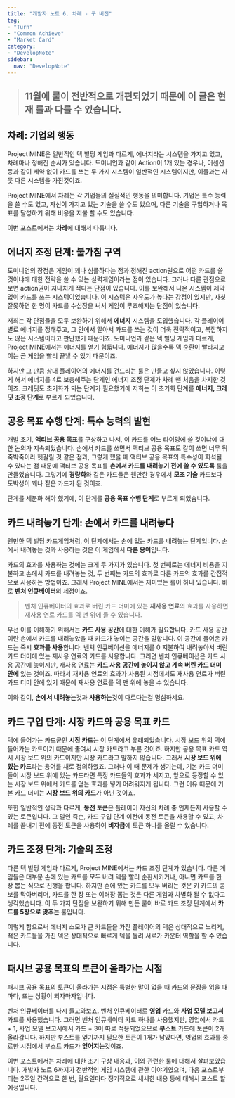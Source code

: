 ```yaml
---
title: "개발자 노트 6. 차례 - 구 버전"
tag:
- "Turn"
- "Common Achieve"
- "Market Card"
category:
- "DevelopNote"
sidebar:
  nav: "DevelopNote"
---
```

> ## 11월에 룰이 전반적으로 개편되었기 때문에 이 글은 현재 룰과 다를 수 있습니다.

## 차례: 기업의 행동

Project MINE은 일반적인 덱 빌딩 게임과 다르게, 에너지라는 시스템을 가지고 있고, 차례마나 정해진 순서가 있습니다. 도미니언과 같이 Action이 1개 있는 경우나, 어센션 등과 같이 제약 없이 카드를 쓰는 두 가지 시스템이 일반적인 시스템이지만, 이들과는 사뭇 다른 시스템을 가진것이죠.

Project MINE에서 차례는 각 기업들의 실질적인 행동을 의미합니다. 기업은 특수 능력을 쓸 수도 있고, 자신이 가지고 있는 기술을 쓸 수도 있으며, 다른 기술을 구입하거나 목표를 달성하기 위해 비용을 지불 할 수도 있습니다.

이번 포스트에서는 **차례**에 대해서 다룹니다.

## 에너지 조정 단계: 불가침 구역

도미니언의 장점은 게임이 꽤나 심플하다는 점과 정해진 action권으로 어떤 카드를 쓸 것이냐에 대한 전략을 쓸 수 있는 실력게임이라는 점이 있습니다. 그러나 다른 관점으로 보면 action권이 지나치게 적다는 단점이 있습니다. 이를 보완해서 나온 시스템이 제약 없이 카드를 쓰는 시스템이었습니다. 이 시스템은 자유도가 높다는 강점이 있지만, 자칫 잘못하면 한 명이 카드를 수십장을 써서 게임이 루즈해지는 단점이 있습니다.

저희는 각 단점들을 모두 보완하기 위해서 **에너지** 시스템을 도입헀습니다.  각 플레이어 별로 에너지를 정해주고, 그 안에서 알아서 카드를 쓰는 것이 더욱 전략적이고, 복잡하지도 않은 시스템이라고 판단했기 때문이죠. 도미니언과 같은 덱 빌딩 게임과 다르게, Project MINE에서는 에너지를 얻기 힘듧니다. 에너지가 많을수록 덱 순환이 빨라지고 이는 곧 게임을 빨리 끝낼 수 있기 때문이죠.

하지만 그 만큼 상대 플레이어의 에너지를 건드리는 룰은 만들고 싶지 않았습니다. 이렇게 해서 에너지를 4로 보충해주는 단계인 에너지 조정 단계가 차례 맨 처음을 차지한 것이죠. 크레딧도 초기화가 되는 단계가 필요했기에 저희는 이 초기화 단계를 **에너지, 크레딧 조정 단계**로 부르게 되었습니다.

## 공용 목표 수행 단계: 특수 능력의 발현 

개발 초기, **액티브 공용 목표**를 구상하고 나서, 이 카드를 어느 타이밍에 쓸 것이냐에 대한 논의가 지속되었습니다. 손에서 카드를 쓰면서 액티브 공용 목표도 같이 쓰면 너무 뒤죽박죽이라 헷갈릴 것 같은 점과, 그렇게 했을 때 액티브 공용 목표의 특수성이 희석될 수 있다는 점 때문에 액티브 공용 목표를 **손에서 카드를 내려놓기 전에 쓸 수 있도록** 룰을 만들었습니다. 그렇기에 **경량화**와 같은 카드들은 웬만한 경우에서 **모조 기술** 카드보다 도박성이 꽤나 짙은 카드가 된 것이죠.

단계를 세분화 해야 했기에, 이 단계를 **공용 목표 수행 단계**로 부르게 되었습니다.

## 카드 내려놓기 단계: 손에서 카드를 내려놓다

웬만한 덱 빌딩 카드게임처럼, 이 단계에서는 손에 있는 카드를 내려놓는 단계입니다. 손에서 내려놓는 것과 사용하는 것은 이 게임에서 **다른 용어**입니다.

카드의 효과를 사용하는 것에는 크게 두 가지가 있습니다. 첫 번째로는 에너지 비용을 지불하고 손에서 카드를 내려놓는 것, 두 번째는 카드의 효과로 다른 카드의 효과를 간접적으로 사용하는 방법이죠. 그래서 Project MINE에서는 재미있는 룰이 하나 있습니다. 바로 **벤처 인큐베이터**의 제정이죠. 

> 벤처 인큐베이터의 효과로 버린 카드 더미에 있는 **재사용 연료**의 효과를 사용하면 재사용 연료 카드를 덱 맨 위에 둘 수 있습니다.

우선 이를 이해하기 위해서는 **카드 사용 공간**에 대한 이해가 필요합니다. 카드 사용 공간이란 손에서 카드를 내려놓았을 때 카드가 놓이는 공간을 말합니다. 이 공간에 들어온 카드는 즉시 **효과를 사용**합니다. 벤처 인큐베이션을 에너지를 0 지불하여 내려놓아서 버린 카드 더미에 있는 재사용 연료의 카드를 사용합니다.  그러면 벤처 인큐베이션은 카드 사용 공간에 놓이지만, 재사용 연료는 **카드 사용 공간에 놓이지 않고 계속 버린 카드 더미 안에** 있는 것이죠. 따라서 재사용 연료의 효과가 사용된 시점에서도 재사용 연료가 버린 카드 더미 안에 있기 때문에 재사용 연료를 덱 맨 위에 놓을 수 있습니다.

이와 같이, **손에서 내려놓는**것과 **사용하는**것이 다르다는걸 명심하세요.

## 카드 구입 단계: 시장 카드와 공용 목표 카드

덱에 들어가는 카드군인 **시장 카드**는 이 단계에서 유래되었습니다. 시장 보드 위의 덱에 들어가는 카드이기 때문에 줄여서 시장 카드라고 부른 것이죠. 하지만 공용 목표 카드 역시 시장 보드 위의 카드이지만 시장 카드라고 말하지 않습니다. 그래서 **시장 보드 위에 있는 카드**라는 용어를 새로 정의하였죠. 그러나 이 때 문제가 생기는데, 기본 카드 더미들이 시장 보드 위에 있는 카드라면 특정 카드들의 효과가 세지고, 앞으로 등장할 수 있는 시장 보드 위에서 카드를 얻는 효과를 넣기 어려워지게 됩니다. 그런 이유 때문에 기본 카드 더미는 **시장 보드 위의 카드**가 아닌 것이죠.

또한 일반적인 생각과 다르게, **동전 토큰**은 플레이어 자신의 차례 중 언제든지 사용할 수 있는 토큰입니다. 그 말인 즉슨, 카드 구입 단계 이전에 동전 토큰을 사용할 수 있고, 차례를 끝내기 전에 동전 토큰을 사용하여 **비자금**에 토큰 하나를 올릴 수 있습니다.

## 카드 조정 단계: 기술의 조정

다른 덱 빌딩 게임과 다르게, Project MINE에서는 카드 조정 단계가 있습니다. 다른 게임들은 대부분 손에 있는 카드를 모두 버려 덱을 빨리 순환시키거나, 아니면 카드를 한 장 뽑는 식으로 진행을 합니다. 하지만 손에 있는 카드를 모두 버리는 것은 키 카드의 콤보를 막아버리며, 카드를 한 장 또는 여러장 뽑는 것은 다른 게임과 차별화 될 수 없다고 생각했습니다. 이 두 가지 단점을 보완하기 위해 만든 룰이 바로 카드 조정 단계에서 **카드를 5장으로 맞추는** 룰입니다.

이렇게 함으로써 에너지 소모가 큰 카드들을 가진 플레이어의 덱은 상대적으로 느리게, 적은 카드들을 가진 덱은 상대적으로 빠르게 덱을 돌려 서로가 카운터 역할을 할 수 있습니다.

## 패시브 공용 목표의 토큰이 올라가는 시점

패시브 공용 목표의 토큰이 올라가는 시점은 특별한 말이 없을 때 카드의 문장을 읽을 때마다, 또는 상황이 되자마자입니다.

벤처 인큐베이터를 다시 들고와보죠. 벤처 인큐베이터로 **영업** 카드와 **사업 모델 보고서** 카드를 사용했습니다. 그러면 벤처 인큐베이터 카드 하나를 사용했지만, 영업에서 카드 + 1, 사업 모델 보고서에서 카드 + 3이 따로 적용되었으므로 **부스트** 카드에 토큰이 2개 올라갑니다. 하지만 부스트를 엎기까지 필요한 토큰이 1개가 남았다면, 영업의 효과를 종료한 시점에서 부스트 카드가 **엎어지는**것이죠.

이번 포스트에서는 차례에 대한 초기 구상 내용과, 이와 관련한 룰에 대해서 살펴보았습니다. 개발자 노트 6까지가 전반적인 게임 시스템에 관한 이야기였으며, 다음 포스트부터는 2주일 간격으로 한 번, 월요일마다 정기적으로 세세한 내용 등에 대해서 포스트 할 예정입니다.



















